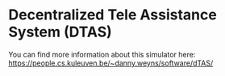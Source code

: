 # Decentralized Tele Assistance System (DTAS)
You can find more information about this simulator here:
https://people.cs.kuleuven.be/~danny.weyns/software/dTAS/
